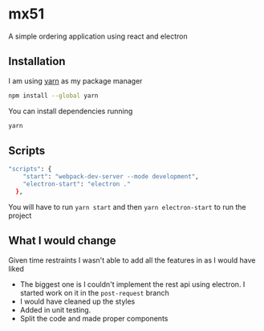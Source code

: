 # mx51
A simple ordering application using react and electron

## Installation

I am using [yarn](https://yarnpkg.com/) as my package manager

```bash
npm install --global yarn
```

You can install dependencies running

```bash
yarn
```

## Scripts

```bash
"scripts": {
    "start": "webpack-dev-server --mode development",
    "electron-start": "electron ."
  },
```

You will have to run `yarn start` and then `yarn electron-start` to run the project

## What I would change
Given time restraints I wasn't able to add all the features in as I would have liked

* The biggest one is I couldn't implement the rest api using electron. I started work on it in the `post-request` branch
* I would have cleaned up the styles
* Added in unit testing.
* Split the code and made proper components
